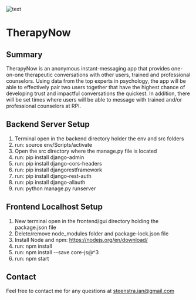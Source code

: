 ![text](https://github.com/IanSteenstra/TherapyNow/blob/master/frontend/gui/src/images/logo-hori.jpg)
# TherapyNow

## Summary
TherapyNow is an anonymous instant-messaging app that provides one-on-one therapeutic conversations with other users, trained and professional counselors. Using data from the top experts in psychology, the app will be able to effectively pair two users together that have the highest chance of developing trust and impactful conversations the quickest. In addition, there will be set times where users will be able to message with trained and/or professional counselors at RPI.

## Backend Server Setup
1. Terminal open in the backend directory holder the env and src folders
2. run: source env/Scripts/activate
3. Open the src directory where the manage.py file is located
4. run: pip install django-admin
5. run: pip install django-cors-headers
6. run: pip install djangorestframework
7. run: pip install django-rest-auth
8. run: pip install django-allauth
9. run: python manage.py runserver

## Frontend Localhost Setup
1. New terminal open in the frontend/gui directory holding the package.json file
2. Delete/remove node_modules folder and package-lock.json file
3. Install Node and npm: https://nodejs.org/en/download/
4. run: npm install
5. run: npm install --save core-js@^3
6. run: npm start

## Contact
Feel free to contact me for any questions at steenstra.ian@gmail.com
